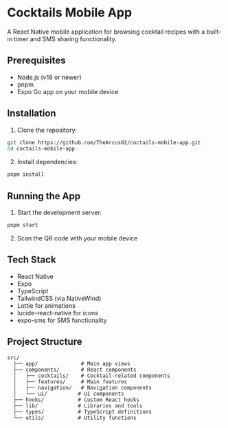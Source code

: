 # Cocktails Mobile App

A React Native mobile application for browsing cocktail recipes with a built-in timer and SMS sharing functionality.

## Prerequisites

- Node.js (v18 or newer)
- pnpm
- Expo Go app on your mobile device

## Installation

1. Clone the repository:

```bash
git clone https://github.com/TheArcus02/coctails-mobile-app.git
cd coctails-mobile-app
```

2. Install dependencies:

```bash
pnpm install
```

## Running the App

1. Start the development server:

```bash
pnpm start
```

2. Scan the QR code with your mobile device

## Tech Stack

- React Native
- Expo
- TypeScript
- TailwindCSS (via NativeWind)
- Lottie for animations
- lucide-react-native for icons
- expo-sms for SMS functionality

## Project Structure

```
src/
  ├── app/              # Main app views
  ├── components/       # React components
  │   ├── cocktails/    # Cocktail-related components
  │   ├── features/     # Main features
  │   ├── navigation/   # Navigation components
  │   └── ui/          # UI components
  ├── hooks/           # Custom React hooks
  ├── lib/             # Libraries and tools
  ├── types/           # TypeScript definitions
  └── utils/           # Utility functions
```
